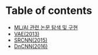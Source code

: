 # Table of contents

* [ML/AI 관련 논문 탐색 및 구현](README.md)
* [VAE\(2013\)](vae-2013.md)
* [SRCNN\(2015\)](srcnn-2015.md)
* [DnCNN\(2016\)](dncnn-2016.md)

